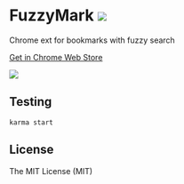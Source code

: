 # FuzzyMark ![](https://codeship.com/projects/f9b6a2d0-6e81-0133-7d59-7273d488d42e/status?branch=master)
Chrome ext for bookmarks with fuzzy search

[Get in Chrome Web Store](https://chrome.google.com/webstore/detail/fuzzymark/gppgpbipgmdlganikpmhlhpeiclokdgh)

![](https://github.com/YuriSolovyov/fuzzymark/blob/master/screenshot.png)

## Testing
`karma start`

## License
The MIT License (MIT)

